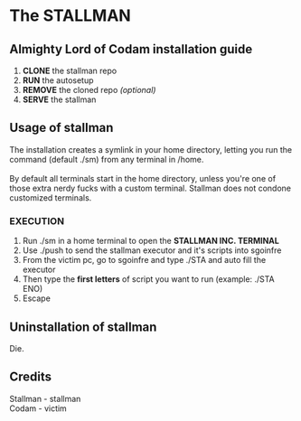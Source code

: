 # The STALLMAN
## Almighty Lord of Codam installation guide
1. **CLONE** the stallman repo
2. **RUN** the autosetup
3. **REMOVE** the cloned repo *(optional)*
4. **SERVE** the stallman

## Usage of stallman
The installation creates a symlink in your home directory, letting you run the command (default ./sm) from any terminal in /home.\
\
By default all terminals start in the home directory, unless you're one of those extra nerdy fucks with a custom terminal.
Stallman does not condone customized terminals.

### EXECUTION
1. Run ./sm in a home terminal to open the **STALLMAN INC. TERMINAL**
2. Use ./push to send the stallman executor and it's scripts into sgoinfre
3. From the victim pc, go to sgoinfre and type ./STA and auto fill the executor
4. Then type the **first letters** of script you want to run (example: ./STA ENO)
5. Escape

## Uninstallation of stallman
Die.

## Credits
Stallman - stallman\
Codam - victim
